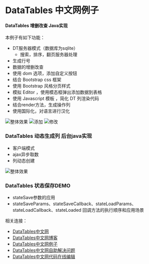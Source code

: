 # DataTables 中文网例子
####  DataTables 增删改查 Java实现

本例子有如下功能：
- DT服务器模式（数据库为sqlite）
    - 搜索，排序，翻页服务器处理
- 生成行号
- 数据的增删改查
- 使用 dom 选项，添加自定义按钮
- 结合 Bootstrap css 框架
- 使用 Bootstrap 风格分页样式
- 模拟 Editor ，使用模态框弹出添加数据到表格
- 使用 Javascript 模板 ，简化 DT 列渲染代码
- 结合render方法，生成操作列
- 使用国际化，对语言进行汉化

![整体效果](https://github.com/ssy341/datatabes_cn_example_curd_java/blob/master/images/demo1.png)
![添加](https://github.com/ssy341/datatabes_cn_example_curd_java/blob/master/images/demo2.png)
![修改](https://github.com/ssy341/datatabes_cn_example_curd_java/blob/master/images/demo3.png)


### DataTables 动态生成列 后台java实现

- 客户端模式
- ajax异步取数
- 列动态创建

![整体效果](https://github.com/ssy341/datatabes_cn_example_curd_java/blob/master/images/demo4.gif)

### DataTables 状态保存DEMO

- stateSave参数的应用
- stateSaveParams、stateSaveCallback、stateLoadParams、stateLoadCallback、stateLoaded 回调方法的执行顺序和应用场景


相关连接：
- [DataTables中文网](http://datatables.club)
- [DataTables中文网博客](http://datatables.club/blog)
- [DataTables中文网例子](http://datatables.club/example)
- [DataTables中文网自助解决问题](http://datatables.club/example/diy.html)
- [DataTables中文网代码在线编辑](http://code.datatables.club)